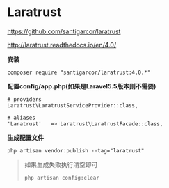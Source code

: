# Laratrust

https://github.com/santigarcor/laratrust

http://laratrust.readthedocs.io/en/4.0/

**安装**

```
composer require "santigarcor/laratrust:4.0.*"
```

**配置config/app.php\(如果是Laravel5.5版本则不需要\)**

```
# providers
Laratrust\LaratrustServiceProvider::class,

# aliases
'Laratrust'   => Laratrust\LaratrustFacade::class,
```

**生成配置文件**

```
php artisan vendor:publish --tag="laratrust"
```

> 如果生成失败执行清空即可
>
> ```
> php artisan config:clear
> ```



